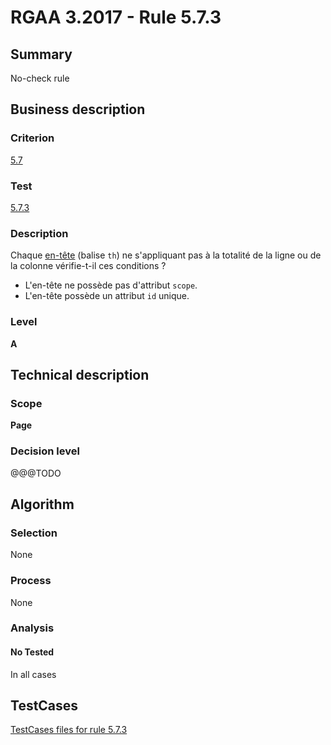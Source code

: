 # RGAA 3.2017 - Rule 5.7.3

## Summary
No-check rule


## Business description

### Criterion
[5.7](http://references.modernisation.gouv.fr/rgaa-accessibilite/criteres.html#crit-5-7)

### Test
[5.7.3](http://references.modernisation.gouv.fr/rgaa-accessibilite/criteres.html#test-5-7-3)

### Description
<div lang="fr">Chaque <a href="http://references.modernisation.gouv.fr/rgaa-accessibilite/glossaire.html#entte-de-colonne-ou-de-ligne">en-t&#xEA;te</a> (balise <code lang="en">th</code>) ne s'appliquant pas &#xE0; la totalit&#xE9; de la ligne ou de la colonne v&#xE9;rifie-t-il ces conditions&nbsp;? <ul><li>L'en-t&#xEA;te ne poss&#xE8;de pas d'attribut <code lang="en">scope</code>.</li> <li>L'en-t&#xEA;te poss&#xE8;de un attribut <code lang="en">id</code> unique.</li> </ul></div>

### Level
**A**


## Technical description

### Scope
**Page**

### Decision level
@@@TODO


## Algorithm

### Selection
None

### Process
None

### Analysis

#### No Tested
In all cases


##  TestCases

[TestCases files for rule 5.7.3](https://github.com/Asqatasun/Asqatasun/tree/develop/rules/rules-rgaa3.2017/src/test/resources/testcases/rgaa32017/Rgaa32017Rule050703/)


